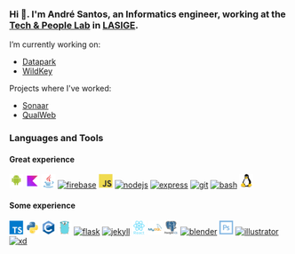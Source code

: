### Hi 👋. I'm André Santos, an Informatics engineer, working at the [Tech & People Lab](https://techandpeople.github.io) in [LASIGE](http://lasige.pt).

I’m currently working on:
  - [Datapark](https://dataparklasige.appspot.com/parkinson/)
  - [WildKey](https://techandpeople.github.io/keyboard/) 

Projects where I've worked:
  - [Sonaar](http://www.di.fc.ul.pt/~cad/SONAAR/documentation/doc.html)
  - [QualWeb](https://github.com/qualweb)

### Languages and Tools

#### Great experience

<p align="left">
  <a href="https://developer.android.com" target="_blank"> <img src="https://raw.githubusercontent.com/devicons/devicon/master/icons/android/android-original-wordmark.svg" alt="android" width="25" height="25"/></a> 
  <a href="https://kotlinlang.org" target="_blank"><img src="https://raw.githubusercontent.com/devicons/devicon/master/icons/kotlin/kotlin-original.svg" alt="kotlin" width="25" height="25"/></a>
  <a href="https://www.java.com" target="_blank"><img src="https://raw.githubusercontent.com/devicons/devicon/master/icons/java/java-original.svg" alt="java" width="25" height="25"/></a>
  <a href="https://firebase.google.com/" target="_blank"><img src="https://www.vectorlogo.zone/logos/firebase/firebase-icon.svg" alt="firebase" width="25" height="25"/></a>
  <a href="https://developer.mozilla.org/en-US/docs/Web/JavaScript" target="_blank"><img src="https://raw.githubusercontent.com/devicons/devicon/master/icons/javascript/javascript-original.svg" alt="javascript" width="25" height="25"/></a>
  <a href="https://nodejs.org" target="_blank"><img src="https://nodejs.org/static/images/logos/nodejs-new-pantone-white.svg" alt="nodejs" width="25" height="25"/></a>
  <a href="https://expressjs.com" target="_blank"><img src="https://encrypted-tbn0.gstatic.com/images?q=tbn:ANd9GcQprYdebuGjpDHnU5L4QZOI5ZrqyWmHIRjSBdq5ABi5Z_gcdnP_AgRtLEAsdwuokyhCGtU&usqp=CAU" alt="express" width="25" height="25"/></a>
  <a href="https://git-scm.com/" target="_blank"><img src="https://www.vectorlogo.zone/logos/git-scm/git-scm-icon.svg" alt="git" width="25" height="25"/></a>
  <a href="https://www.gnu.org/software/bash/" target="_blank"><img src="https://raw.githubusercontent.com/odb/official-bash-logo/61eff022f2dad3c7468f5deb4f06652d15f2c143/assets/Logos/Icons/SVG/32x32.svg" alt="bash" width="25" height="25"/></a>
  <a href="https://www.linux.org/" target="_blank"> <img src="https://raw.githubusercontent.com/devicons/devicon/master/icons/linux/linux-original.svg" alt="linux" width="25" height="25"/></a>
<p>
  
#### Some experience
  
<p align="left">
  <a href="https://www.typescriptlang.org/" target="_blank"> <img src="https://raw.githubusercontent.com/devicons/devicon/master/icons/typescript/typescript-original.svg" alt="typescript" width="25" height="25"/></a>
  <a href="https://www.python.org" target="_blank"><img src="https://raw.githubusercontent.com/devicons/devicon/master/icons/python/python-original.svg" alt="python" width="25" height="25"/></a> 
  <a href="https://www.cprogramming.com/" target="_blank"><img src="https://raw.githubusercontent.com/devicons/devicon/master/icons/c/c-original.svg" alt="c" width="25" height="25"/></a>
  <a href="https://golang.org" target="_blank"><img src="https://raw.githubusercontent.com/devicons/devicon/master/icons/go/go-original.svg" alt="go" width="25" height="25"/></a>
  <a href="https://flask.palletsprojects.com/" target="_blank"><img src="https://www.logolynx.com/images/logolynx/00/00429ca224699ddf60ce05b46ef08709.jpeg" alt="flask" width="25" height="25"/></a>
   <a href="https://jekyllrb.com/" target="_blank"><img src="https://www.vectorlogo.zone/logos/jekyllrb/jekyllrb-icon.svg" alt="jekyll" width="25" height="25"/></a>
  <a href="https://reactjs.org/" target="_blank"><img src="https://raw.githubusercontent.com/devicons/devicon/master/icons/react/react-original-wordmark.svg" alt="react" width="25" height="25"/></a> 
  <a href="https://www.mysql.com/" target="_blank"><img src="https://raw.githubusercontent.com/devicons/devicon/master/icons/mysql/mysql-original-wordmark.svg" alt="mysql" width="25" height="25"/></a>
  <a href="https://www.postgresql.org" target="_blank"><img src="https://raw.githubusercontent.com/devicons/devicon/master/icons/postgresql/postgresql-original-wordmark.svg" alt="postgresql" width="25" height="25"/></a>
  <a href="https://www.blender.org/" target="_blank"><img src="https://download.blender.org/branding/community/blender_community_badge_white.svg" alt="blender" width="25" height="25"/></a>
  <a href="https://www.photoshop.com/en" target="_blank"><img src="https://raw.githubusercontent.com/devicons/devicon/master/icons/photoshop/photoshop-line.svg" alt="photoshop" width="25" height="25"/></a>
  <a href="https://www.adobe.com/in/products/illustrator.html" target="_blank"><img src="https://www.vectorlogo.zone/logos/adobe_illustrator/adobe_illustrator-icon.svg" alt="illustrator" width="25" height="25"/></a> 
  <a href="https://www.adobe.com/products/xd.html" target="_blank"><img src="https://cdn.worldvectorlogo.com/logos/adobe-xd.svg" alt="xd" width="25" height="25"/></a>
</p>

